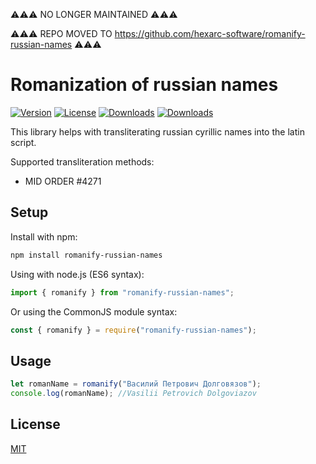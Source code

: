 ⚠️⚠️⚠️ NO LONGER MAINTAINED ⚠️⚠️⚠️

⚠️⚠️⚠️ REPO MOVED TO https://github.com/hexarc-software/romanify-russian-names ⚠️⚠️⚠️

Romanization of russian names
===========

[![Version](http://img.shields.io/npm/v/romanify-russian-names.svg)](https://www.npmjs.org/package/romanify-russian-names)
[![License](http://img.shields.io/:license-mit-blue.svg)](http://badges.mit-license.org)
[![Downloads](http://img.shields.io/npm/dm/romanify-russian-names.svg)](https://npmjs.org/package/romanify-russian-names)
[![Downloads](http://img.shields.io/npm/dt/romanify-russian-names.svg)](https://npmjs.org/package/romanify-russian-names)

This library helps with transliterating russian cyrillic names into the latin script.

Supported transliteration methods:
- MID ORDER #4271


## Setup
Install with npm:

```sh
npm install romanify-russian-names
```

Using with node.js (ES6 syntax):

```js
import { romanify } from "romanify-russian-names";
```

Or using the CommonJS module syntax:

```js
const { romanify } = require("romanify-russian-names");
```

## Usage
```js
let romanName = romanify("Василий Петрович Долговязов");
console.log(romanName); //Vasilii Petrovich Dolgoviazov
```

## License

[MIT](LICENSE)

